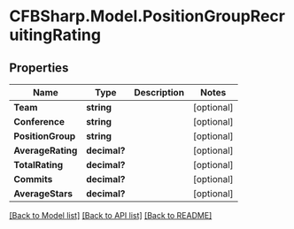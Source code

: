 # CFBSharp.Model.PositionGroupRecruitingRating
## Properties

Name | Type | Description | Notes
------------ | ------------- | ------------- | -------------
**Team** | **string** |  | [optional] 
**Conference** | **string** |  | [optional] 
**PositionGroup** | **string** |  | [optional] 
**AverageRating** | **decimal?** |  | [optional] 
**TotalRating** | **decimal?** |  | [optional] 
**Commits** | **decimal?** |  | [optional] 
**AverageStars** | **decimal?** |  | [optional] 

[[Back to Model list]](../README.md#documentation-for-models) [[Back to API list]](../README.md#documentation-for-api-endpoints) [[Back to README]](../README.md)

